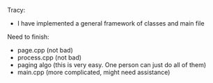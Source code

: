 Tracy:
- I have implemented a general framework of classes and main file

Need to finish:
- page.cpp (not bad)
- process.cpp (not bad)
- paging algo (this is very easy. One person can just do all of them)
- main.cpp (more complicated, might need assistance)
